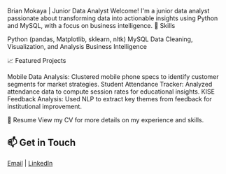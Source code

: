 Brian Mokaya | Junior Data Analyst
Welcome! I'm a junior data analyst passionate about transforming data into actionable insights using Python and MySQL, with a focus on business intelligence.
🔧 Skills

Python (pandas, Matplotlib, sklearn, nltk)
MySQL
Data Cleaning, Visualization, and Analysis
Business Intelligence

📈 Featured Projects

Mobile Data Analysis: Clustered mobile phone specs to identify customer segments for market strategies.
Student Attendance Tracker: Analyzed attendance data to compute session rates for educational insights.
KISE Feedback Analysis: Used NLP to extract key themes from feedback for institutional improvement.


📄 Resume
View my CV for more details on my experience and skills.

## 📫 Get in Touch
[Email](mailto:bryannokaya67@gmail.com) | [LinkedIn](www.linkedin.com/in/bryan-mokaya-763116184)
